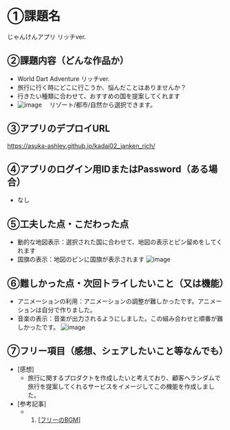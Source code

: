 # ①課題名
じゃんけんアプリ リッチver.

## ②課題内容（どんな作品か）
- World Dart Adventure リッチver.
- 旅行に行く時にどこに行こうか、悩んだことはありませんか？
- 行きたい種類に合わせて、おすすめの国を提案してくれます
- ![image](https://github.com/user-attachments/assets/9a8ad977-f4a6-4a28-8ffc-03e87dc6ce1d)
　リゾート/都市/自然から選択できます。

## ③アプリのデプロイURL
https://asuka-ashley.github.io/kadai02_janken_rich/

## ④アプリのログイン用IDまたはPassword（ある場合）
- なし

## ⑤工夫した点・こだわった点
- 動的な地図表示：選択された国に合わせて、地図の表示とピン留めをしてくれます
- 国旗の表示：地図のピンに国旗が表示されます
  ![image](https://github.com/user-attachments/assets/da9daee1-98fb-4e45-bae1-829f9842ad52)


## ⑥難しかった点・次回トライしたいこと（又は機能）
- アニメーションの利用：アニメーションの調整が難しかったです。アニメーションは自分で作りました。
- 音楽の表示：音楽が出力されるようにしました。この組み合わせと順番が難しかったです。
![image](https://github.com/user-attachments/assets/47221613-d45d-4b99-b829-112baa7769ce)

## ⑦フリー項目（感想、シェアしたいこと等なんでも）
- [感想]
  - 旅行に関するプロダクトを作成したいと考えており、顧客へランダムで旅行を提案してくれるサービスをイメージしてこの機能を作成しました。
- [参考記事]
  - 1. [[フリーのBGM](https://dova-s.jp/)]
